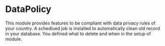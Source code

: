 DataPolicy
==========

This module provides features to be compliant with data privacy rules of your country.
A schedlued job is installed to automatically clean old record in your database. You defined what to delete and when in the setup of module.